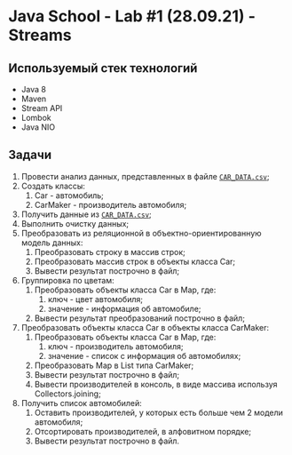# Java School - Lab #1 (28.09.21) - Streams

## Используемый стек технологий
- Java 8
- Maven
- Stream API
- Lombok
- Java NIO

## Задачи
1. Провести анализ данных, представленных в файле [`CAR_DATA.csv`][1];
2. Создать классы:
   1. Car - автомобиль;
   2. CarMaker - производитель автомобиля;
3. Получить данные из [`CAR_DATA.csv`][1];
4. Выполнить очистку данных;
5. Преобразовать из реляционной в объектно-ориентированную модель данных:
   1. Преобразовать строку в массив строк;
   2. Преобразовать массив строк в объекты класса Car;
   3. Вывести результат построчно в файл;
6. Группировка по цветам:
   1. Преобразовать объекты класса Car в Map, где:
      1. ключ - цвет автомобиля;
      2. значение - информация об автомобиле;
   2. Вывести результат преобразований построчно в файл;
7. Преобразовать объекты класса Car в объекты класса CarMaker:
   1. Преобразовать объекты класса Car в Map, где:
       1. ключ - производитель автомобиля;
       2. значение - список с информация об автомобилях;
   2. Преобразовать Map в List типа CarMaker;
   3. Вывести результат построчно в файл;
   4. Вывести производителей в консоль, в виде массива используя Collectors.joining;
8. Получить список автомобилей:
   1. Оставить производителей, у которых есть больше чем 2 модели автомобиля;
   2. Отсортировать производителей, в алфовитном порядке;
   3. Вывести результат построчно в файл.

[1]: src/main/resources/CAR_DATA.csv
